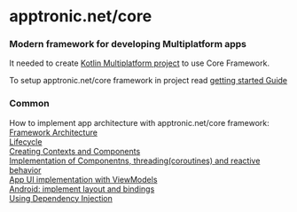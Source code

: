 # apptronic.net/core
### Modern framework for developing Multiplatform apps

It needed to create [Kotlin Multiplatform project](https://kotlinlang.org/docs/reference/) to use Core Framework.

To setup apptronic.net/core framework in project read [getting started Guide](getting_started.md)

### Common

How to implement app architecture with apptronic.net/core framework:
<br/>
[Framework Architecture](common/architecture.md)
<br/>
[Lifecycle](common/lifecycle.md)
<br/>
[Creating Contexts and Components](common/components.md)
<br/>
[Implementation of Componentns, threading(coroutines) and reactive behavior](common/threading_and_reactive_behavior.md)
<br/>
[App UI implementation with ViewModels](common/view_models.md)
<br/>
[Android: implement layout and bindings](common/android_layout_bindings.md)
<br/>
[Using Dependency Injection](common/dependency_injection.md)
